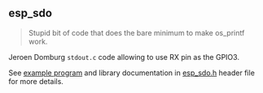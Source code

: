 ## esp_sdo

>Stupid bit of code that does the bare minimum to make os_printf work.
 
Jeroen Domburg `stdout.c` code allowing to use RX pin as the GPIO3. 

See [example program](../../examples/blink_cond) and library documentation in 
[esp_sdo.h](esp_sdo.h) header file for more details.
